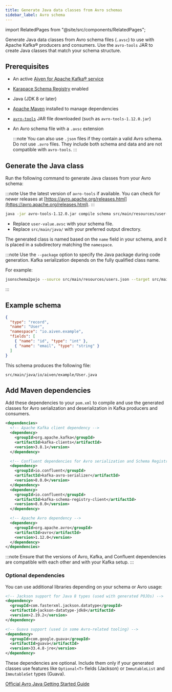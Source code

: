 ```yaml
---
title: Generate Java data classes from Avro schemas
sidebar_label: Avro schema
---
```


import RelatedPages from "@site/src/components/RelatedPages";

Generate Java data classes from Avro schema files (`.avsc`) to use with Apache Kafka® producers and consumers. Use the `avro-tools` JAR to create Java classes that match your schema structure.

## Prerequisites

- An active [Aiven for Apache Kafka® service](/docs/products/kafka/get-started#create-an-aiven-for-apache-kafka-service)
- [Karapace Schema Registry](/docs/products/kafka/karapace/concepts/schema-registry-authorization)
  enabled
- Java (JDK 8 or later)
- [Apache Maven](https://maven.apache.org/) installed to manage dependencies
- [`avro-tools`](https://avro.apache.org/releases.html) JAR file downloaded (such
  as `avro-tools-1.12.0.jar`)
- An Avro schema file with a `.avsc` extension

  :::note
  You can also use `.json` files if they contain a valid Avro schema. Do not
  use `.avro` files. They include both schema and data and are not compatible with `avro-tools`.
  :::

## Generate the Java class

Run the following command to generate Java classes from your Avro schema:

:::note
Use the latest version of `avro-tools` if available.
You can check for newer releases at [https://avro.apache.org/releases.html](https://avro.apache.org/releases.html).
:::

```bash
java -jar avro-tools-1.12.0.jar compile schema src/main/resources/user-value.avsc src/main/java/
```

- Replace `user-value.avsc` with your schema file.
- Replace `src/main/java/` with your preferred output directory.

The generated class is named based on the `name` field in your schema, and it is placed
in a subdirectory matching the `namespace`.

:::note
Use the `--package` option to specify the Java package during code generation.
Kafka serialization depends on the fully
qualified class name.

For example:

```bash
jsonschema2pojo --source src/main/resources/users.json --target src/main/java/io/aiven/example --package io.aiven.example
```
:::

## Example schema

```json
{
  "type": "record",
  "name": "User",
  "namespace": "io.aiven.example",
  "fields": [
    { "name": "id", "type": "int" },
    { "name": "email", "type": "string" }
  ]
}
```

This schema produces the following file:

```plaintext
src/main/java/io/aiven/example/User.java
```

## Add Maven dependencies

Add these dependencies to your `pom.xml` to compile and use the generated classes for
Avro serialization and deserialization in Kafka producers and consumers.

```xml
<dependencies>
  <!-- Apache Kafka client dependency -->
  <dependency>
    <groupId>org.apache.kafka</groupId>
    <artifactId>kafka-clients</artifactId>
    <version>3.8.1</version>
  </dependency>

  <!-- Confluent dependencies for Avro serialization and Schema Registry -->
  <dependency>
    <groupId>io.confluent</groupId>
    <artifactId>kafka-avro-serializer</artifactId>
    <version>8.0.0</version>
  </dependency>
  <dependency>
    <groupId>io.confluent</groupId>
    <artifactId>kafka-schema-registry-client</artifactId>
    <version>8.0.0</version>
  </dependency>

  <!-- Apache Avro dependency -->
  <dependency>
    <groupId>org.apache.avro</groupId>
    <artifactId>avro</artifactId>
    <version>1.12.0</version>
  </dependency>
</dependencies>
```

:::note
Ensure that the versions of Avro, Kafka, and Confluent dependencies are compatible
with each other and with your Kafka setup.
:::

### Optional dependencies

You can use additional libraries depending on your schema or Avro usage:

```xml
<!-- Jackson support for Java 8 types (used with generated POJOs) -->
<dependency>
  <groupId>com.fasterxml.jackson.datatype</groupId>
  <artifactId>jackson-datatype-jdk8</artifactId>
  <version>2.19.2</version>
</dependency>

<!-- Guava support (used in some Avro-related tooling) -->
<dependency>
  <groupId>com.google.guava</groupId>
  <artifactId>guava</artifactId>
  <version>33.4.8-jre</version>
</dependency>
```

These dependencies are optional. Include them only if your generated classes use
features like `Optional<T>` fields (Jackson) or `ImmutableList` and `ImmutableSet`
types (Guava).

<RelatedPages />

[Official Avro Java Getting Started Guide](https://avro.apache.org/docs/1.12.0/getting-started-java/)
